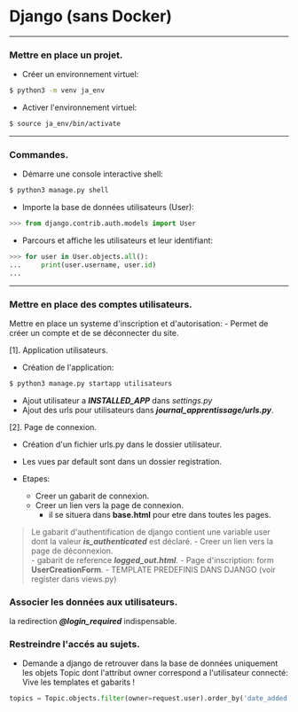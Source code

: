 # Django (sans Docker)

--------------------------------------------------------------
### Mettre en place un projet.

- Créer un environnement virtuel:
```bash
$ python3 -m venv ja_env
```

- Activer l'environnement virtuel:
```bash
$ source ja_env/bin/activate
```

--------------------------------------------------------------
### Commandes.

- Démarre une console interactive shell:
```bash
$ python3 manage.py shell
```

- Importe la base de données utilisateurs (User):
```python
>>> from django.contrib.auth.models import User
```
- Parcours et affiche les utilisateurs et leur identifiant:
```python
>>> for user in User.objects.all():
...     print(user.username, user.id)
...
```

--------------------------------------------------------------
### Mettre en place des comptes utilisateurs.

Mettre en place un systeme d'inscription et d'autorisation:
    - Permet de créer un compte et de se déconnecter du site.

[1]. Application utilisateurs.

- Création de l'application:
```bash
$ python3 manage.py startapp utilisateurs
```

- Ajout utilisateur a ***INSTALLED_APP*** dans *settings.py*
- Ajout des urls pour utilisateurs dans ***journal_apprentissage/urls.py***.

[2]. Page de connexion.

- Création d'un fichier urls.py dans le dossier utilisateur.
- Les vues par default sont dans un dossier registration.

- Etapes:
    - Creer un gabarit de connexion.
    - Creer un lien vers la page de connexion.
        - il se situera dans **base.html** pour etre dans toutes les pages.
> Le gabarit d'authentification de django contient une variable user dont la
> valeur ***is_authenticated*** est déclaré.
    - Creer un lien vers la page de déconnexion.   
        - gabarit de reference ***logged_out.html***.
    - Page d'inscription: form **UserCreationForm**.
        - TEMPLATE PREDEFINIS DANS DJANGO (voir register dans views.py)

### Associer les données aux utilisateurs.

la redirection ***@login_required*** indispensable.

### Restreindre l'accés au sujets.

- Demande a django de retrouver dans la base de données uniquement
les objets Topic dont l'attribut owner correspond a l'utilisateur
connecté: Vive les templates et gabarits !
```python
topics = Topic.objects.filter(owner=request.user).order_by('date_added')
```
